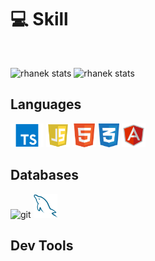 # 💻 Skill
<br /> 

![rhanek stats](https://github-readme-stats.vercel.app/api/top-langs/?username=rhanek&hide_border=true&&count_private=true&count_private=true&layout=compact&langs_count=16&theme=dracula)
![rhanek stats](https://github-readme-stats.vercel.app/api?username=rhanek&show_icons=true&theme=dracula&hide=contribs,prs&cache_secons=1800&hide_border=true&include_all_commits=true&&count_private=true&count_private=true)
## Languages
<p>
  <img  height="38" alingn="left" src="./public/images/ts.png" alt="ts" />
  <img  height="38" alingn="left" src="./public/images/JS.png" alt="Js"/>
  <img  height="38" alingn="left" src="./public/images/html.png" alt="Html" />
  <img  height="38" alingn="left" src="./public/images/css.png" alt="Css" />
  <img  height="38" alingn="left" src="./public/images/angular.png" alt="angular" />
</p>

## Databases
<p>
  <img  height="38" alingn="left" src="./public/images/git.jpg" alt="git" />
  <img  height="38" alingn="left" src="./public/images/mysql.png" alt="MySQL" />
</p>

## Dev Tools
<p>  
  <img  height="38" alingn="left" src="
